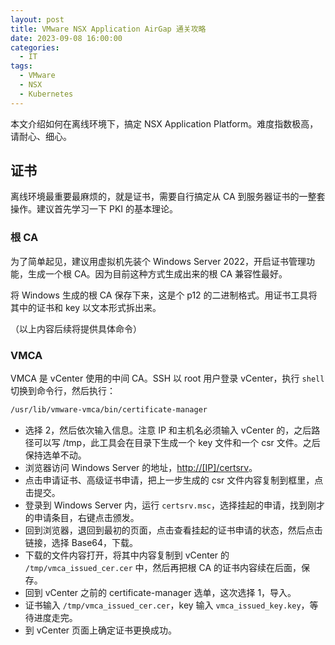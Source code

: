 ```yaml
---
layout: post
title: VMware NSX Application AirGap 通关攻略
date: 2023-09-08 16:00:00
categories:
  - IT
tags:
  - VMware
  - NSX
  - Kubernetes
---
```


本文介绍如何在离线环境下，搞定 NSX Application Platform。难度指数极高，请耐心、细心。

## 证书

离线环境最重要最麻烦的，就是证书，需要自行搞定从 CA 到服务器证书的一整套操作。建议首先学习一下 PKI 的基本理论。

### 根 CA

为了简单起见，建议用虚拟机先装个 Windows Server 2022，开启证书管理功能，生成一个根 CA。因为目前这种方式生成出来的根 CA 兼容性最好。

将 Windows 生成的根 CA 保存下来，这是个 p12 的二进制格式。用证书工具将其中的证书和 key 以文本形式拆出来。

（以上内容后续将提供具体命令）

### VMCA

VMCA 是 vCenter 使用的中间 CA。SSH 以 root 用户登录 vCenter，执行 `shell` 切换到命令行，然后执行：

```bash
/usr/lib/vmware-vmca/bin/certificate-manager
```

* 选择 2，然后依次输入信息。注意 IP 和主机名必须输入 vCenter 的，之后路径可以写 /tmp，此工具会在目录下生成一个 key 文件和一个 csr 文件。之后保持选单不动。
* 浏览器访问 Windows Server 的地址，<http://[IP]/certsrv>。
* 点击申请证书、高级证书申请，把上一步生成的 csr 文件内容复制到框里，点击提交。
* 登录到 Windows Server 内，运行 `certsrv.msc`，选择挂起的申请，找到刚才的申请条目，右键点击颁发。
* 回到浏览器，退回到最初的页面，点击查看挂起的证书申请的状态，然后点击链接，选择 Base64，下载。
* 下载的文件内容打开，将其中内容复制到 vCenter 的 `/tmp/vmca_issued_cer.cer` 中，然后再把根 CA 的证书内容续在后面，保存。
* 回到 vCenter 之前的 certificate-manager 选单，这次选择 1，导入。
* 证书输入 `/tmp/vmca_issued_cer.cer`，key 输入 `vmca_issued_key.key`，等待进度走完。
* 到 vCenter 页面上确定证书更换成功。

  
